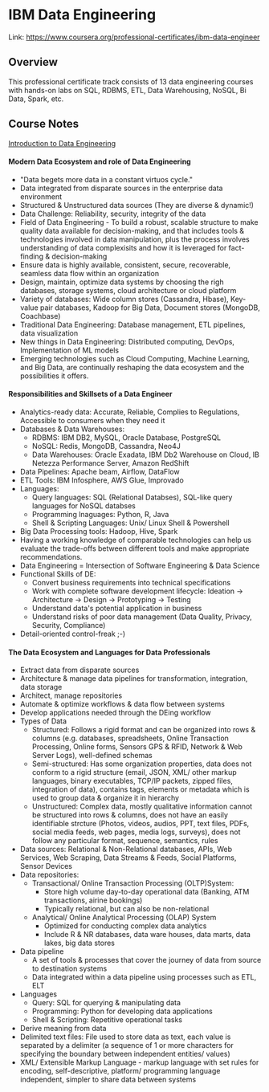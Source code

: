 # IBM Data Engineering

Link: https://www.coursera.org/professional-certificates/ibm-data-engineer

## Overview
This professional certificate track consists of 13 data engineering courses with hands-on labs on SQL, RDBMS, ETL, Data Warehousing, NoSQL, Bi Data, Spark, etc.

## Course Notes
[Introduction to Data Engineering](https://www.coursera.org/learn/introduction-to-data-engineering/)
#### Modern Data Ecosystem and role of Data Engineering
- "Data begets more data in a constant virtuos cycle."
- Data integrated from disparate sources in the enterprise data environment
- Structured & Unstructured data sources (They are diverse & dynamic!)
- Data Challenge: Reliability, security, integrity of the data
- Field of Data Engineering - To build a robust, scalable structure to make quality data available for decision-making, and that includes tools & technologies involved in data manipulation, plus the process involves understanding of data complexisits and how it is leveraged for fact-finding & decision-making
- Ensure data is highly available, consistent, secure, recoverable, seamless data flow within an organization
- Design, maintain, optimize data systems by choosing the righ databases, storage systems, cloud architecture or cloud platform
- Variety of databases: Wide column stores (Cassandra, Hbase), Key-value pair databases, Kadoop for Big Data, Document stores (MongoDB, Coachbase)
- Traditional Data Engineering: Database management, ETL pipelines, data visualization
- New things in Data Engineering: Distributed computing, DevOps, Implementation of ML models
- Emerging technologies such as Cloud Computing, Machine Learning, and Big Data, are continually reshaping the data ecosystem and the possibilities it offers.

#### Responsibilities and Skillsets of a Data Engineer
- Analytics-ready data: Accurate, Reliable, Complies to Regulations, Accessible to consumers when they need it
- Databases & Data Warehouses:
    - RDBMS: IBM DB2, MySQL, Oracle Database, PostgreSQL
    - NoSQL: Redis, MongoDB, Cassandra, Neo4J
    - Data Warehouses: Oracle Exadata, IBM Db2 Warehouse on Cloud, IB Netezza Performance Server, Amazon RedShift
- Data Pipelines: Apache beam, Airflow, DataFlow
- ETL Tools: IBM Infosphere, AWS Glue, Improvado
- Languages:
    - Query languages: SQL (Relational Databses), SQL-like query languages for NoSQL databses
    - Programming lnaguages: Python, R, Java
    - Shell & Scripting Languages: Unix/ Linux Shell & Powershell
- Big Data Processing tools: Hadoop, Hive, Spark
- Having a working knowledge of comparable technologies can help us evaluate the trade-offs between different tools and make appropriate recommendations. 
- Data Engineering = Intersection of Software Engineering & Data Science
- Functional Skills of DE:
    - Convert business requirements into technical specifications
    - Work with complete software development lifecycle: Ideation -> Architecture -> Design -> Prototyping -> Testing
    - Understand data's potential application in business
    - Understand risks of poor data management (Data Quality, Privacy, Security, Compliance)
- Detail-oriented control-freak ;-)

#### The Data Ecosystem and Languages for Data Professionals
- Extract data from disparate sources
- Architecture & manage data pipelines for transformation, integration, data storage
- Architect, manage repositories
- Automate & optimize workflows & data flow between systems
- Develop applications needed through the DEing workflow
- Types of Data
    - Structured: Follows a rigid format and can be organized into rows & columns (e.g. databases, spreadsheets, Online Transaction Processing, Online forms, Sensors GPS & RFID, Network & Web Server Logs), well-defined schemas
    - Semi-structured: Has some organization properties, data does not conform to a rigid structure (email, JSON, XML/ other markup languages, binary executables, TCP/IP packets, zipped files, integration of data), contains tags, elements or metadata which is used to group data & organize it in hierarchy
    - Unstructured: Complex data, mostly qualitative information cannot be structured into rows & columns, does not have an easily identifiable strcture (Photos, videos, audios, PPT, text files, PDFs, social media feeds, web pages, media logs, surveys), does not follow any particular format, sequence, semantics, rules
- Data sources: Relational & Non-Relational databases, APIs, Web Services, Web Scraping, Data Streams & Feeds, Social Platforms, Sensor Devices
- Data repositories:
    - Transactional/ Online Transaction Processing (OLTP)System: 
        - Store high volume day-to-day operational data (Banking, ATM transactions, airine bookings)
        - Typically relational, but can also be non-relational
    - Analytical/ Online Analytical Processing (OLAP) System
        - Optimized for conducting complex data analytics
        - Include R & NR databases, data ware houses, data marts, data lakes, big data stores
- Data pipeline
    -  A set of tools & processes that cover the journey of data from source to destination systems
    - Data integrated within a data pipeline using processes such as ETL, ELT
- Languages
    - Query: SQL for querying & manipulating data
    - Programming: Python for developing data applications
    - Shell & Scripting: Repetitive operational tasks
- Derive meaning from data
- Delimited text files: File used to store data as text, each value is separated by a delimiter (a sequence of 1 or more characters for specifying the boundary between independent entities/ values)
- XML/ Extensible Markup Language - markup language with set rules for encoding, self-descriptive, platform/ programming language  independent, simpler to share data between systems